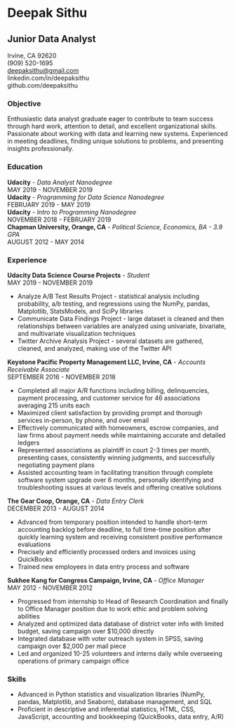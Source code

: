 
# Deepak Sithu
## Junior Data Analyst
Irvine, CA 92620</br>
(909) 520-1695</br>
deepaksithu@gmail.com</br>
linkedin.com/in/deepaksithu</br>
github.com/deepaksithu</br>

### Objective
Enthusiastic data analyst graduate eager to contribute to team success through hard work, attention to detail, and excellent organizational skills. Passionate about working with data and learning new systems. Experienced in meeting deadlines, finding unique solutions to problems, and presenting insights professionally.
### Education
**Udacity** - *Data Analyst Nanodegree*</br>
MAY 2019 - NOVEMBER 2019</br>
**Udacity** - *Programming for Data Science Nanodegree*</br>
FEBRUARY 2019 - MAY 2019</br>
**Udacity** - *Intro to Programming Nanodegree*</br>
NOVEMBER 2018 - FEBRUARY 2019</br>
**Chapman University, Orange, CA** - *Political Science, Economics, BA - 3.9 GPA*</br>
AUGUST 2012 - MAY 2014
### Experience
**Udacity Data Science Course Projects** - *Student*</br>
MAY 2019 - NOVEMBER 2019
* Analyze A/B Test Results Project - statistical analysis including probability, a/b testing, and regressions using the NumPy, pandas, Matplotlib, StatsModels, and SciPy libraries
* Communicate Data Findings Project - large dataset is cleaned and then relationships between variables are analyzed using univariate, bivariate, and multivariate visualization techniques
* Twitter Archive Analysis Project - several datasets are gathered, cleaned, and analyzed, making use of the Twitter API

**Keystone Pacific Property Management LLC, Irvine, CA** - *Accounts Receivable Associate*</br>
SEPTEMBER 2016 - NOVEMBER 2018
* Completed all major A/R functions including billing, delinquencies, payment processing, and customer service for 46 associations averaging 215 units each
* Maximized client satisfaction by providing prompt and thorough services in-person, by phone, and over email
* Effectively communicated with homeowners, escrow companies, and law firms about payment needs while maintaining accurate and detailed ledgers
* Represented associations as plaintiff in court 2-3 times per month, presenting cases, consistently winning judgments, and successfully negotiating payment plans
* Assisted accounting team in facilitating transition through complete software system upgrade over 6 months, personally identifying and troubleshooting issues at various levels and offering creative solutions

**The Gear Coop, Orange, CA** - *Data Entry Clerk*</br>
DECEMBER 2013 - AUGUST 2014
* Advanced from temporary position intended to handle short-term accounting backlog before deadline, to full time-time position after quickly learning system and receiving consistent positive performance evaluations
* Precisely and efficiently processed orders and invoices using QuickBooks
* Trained new employees in data entry process and software

**Sukhee Kang for Congress Campaign, Irvine, CA** - *Office Manager*</br>
MAY 2012 - NOVEMBER 2012
* Progressed from internship to Head of Research Coordination and finally to Office Manager position due to work ethic and problem solving abilities
* Analyzed and optimized data database of district voter info with limited budget, saving campaign over $10,000 directly
* Integrated database with voter outreach system in SPSS, saving campaign over $2,000 per mail piece
* Led and organized 10-25 volunteers and interns daily while overseeing operations of primary campaign office

### Skills
* Advanced in Python statistics and visualization libraries (NumPy, pandas, Matplotlib, and Seaborn), database management, and SQL
* Proficient in descriptive and inferential statistics, HTML, CSS, JavaScript, accounting and bookkeeping (QuickBooks, data entry, A/R)
